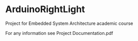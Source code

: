 # ArduinoRightLight
Project for Embedded System Architecture academic course 

For any information see Project Documentation.pdf 
